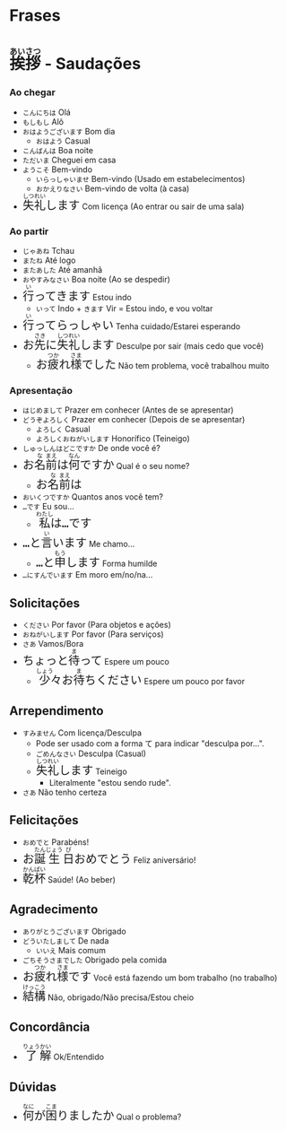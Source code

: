 # Frases

# <ruby>挨<rt>あい</rt>拶<rt>さつ</rt></ruby> - Saudações

### Ao chegar

-   `こんにちは` Olá
-   `もしもし` Alô
-   `おはようございます` Bom dia
    -   `おはよう` Casual
-   `こんばんは` Boa noite
-   `ただいま` Cheguei em casa
-   `ようこそ` Bem-vindo
    -   `いらっしゃいませ` Bem-vindo (Usado em estabelecimentos)
    -   `おかえりなさい` Bem-vindo de volta (à casa)
-   <font size="5"><code><ruby>失<rt>しつ</rt>礼<rt>れい</rt></ruby>します</code></font> Com licença (Ao entrar ou sair de uma sala)

### Ao partir

-   `じゃあね` Tchau
-   `またね` Até logo
-   `またあした` Até amanhã
-   `おやすみなさい` Boa noite (Ao se despedir)
-   <font size="5"><code><ruby>行<rt>い</rt></ruby>ってきます</code></font> Estou indo
    -   `いって` Indo + `きます` Vir = Estou indo, e vou voltar
-   <font size="5"><code><ruby>行<rt>い</rt></ruby>ってらっしゃい</code></font> Tenha cuidado/Estarei esperando
-   <font size="5"><code>お<ruby>先<rt>さき</rt></ruby>に<ruby>失<rt>しつ</rt>礼<rt>れい</rt></ruby>します</code></font> Desculpe por sair (mais cedo que você)
    -   <font size="5"><code>お<ruby>疲<rt>つか</rt></ruby>れ<ruby>様<rt>さま</rt></ruby>でした</code></font> Não tem problema, você trabalhou muito

### Apresentação

-   `はじめまして` Prazer em conhecer (Antes de se apresentar)
-   `どうぞよろしく` Prazer em conhecer (Depois de se apresentar)
    -   `よろしく` Casual
    -   `よろしくおねがいします` Honorífico (Teineigo)
-   `しゅっしんはどこですか` De onde você é?
-   <font size="5"><code>お<ruby>名<rt>な</rt>前<rt>まえ</rt></ruby>は<ruby>何<rt>なん</rt></ruby>ですか</code></font> Qual é o seu nome?
    -   <font size="5"><code>お<ruby>名<rt>な</rt>前<rt>まえ</rt></ruby>は</code></font>
-   `おいくつですか` Quantos anos você tem?
-   `…です` Eu sou...
    -   <font size="5"><code><ruby>私<rt>わたし</rt></ruby>は…です</code></font>
-   <font size="5"><code>…と<ruby>言<rt>い</rt></ruby>います</code></font> Me chamo...
    -   <font size="5"><code>…と<ruby>申<rt>もう</rt></ruby>します</code></font> Forma humilde
-   `…にすんでいます` Em moro em/no/na...

## Solicitações

-   `ください` Por favor (Para objetos e ações)
-   `おねがいします` Por favor (Para serviços)
-   `さあ` Vamos/Bora
-   <font size="5"><code>ちょっと<ruby>待<rt>ま</rt></ruby>って</code></font> Espere um pouco
    -   <font size="5"><code><ruby>少<rt>しょう</rt>々</ruby>お<ruby>待<rt>ま</rt></ruby>ちください</code></font> Espere um pouco por favor

## Arrependimento

-   `すみません` Com licença/Desculpa
    -   Pode ser usado com a forma て para indicar "desculpa por...".
    -   `ごめんなさい` Desculpa (Casual)
    -   <font size="5"><code><ruby>失<rt>しつ</rt>礼<rt>れい</rt></ruby>します</code></font> Teineigo
        -   Literalmente "estou sendo rude".
-   `さあ` Não tenho certeza

## Felicitações

-   `おめでと` Parabéns!
-   <font size="5"><code>お<ruby>誕<rt>たん</rt>生<rt>じょう</rt>日<rt>び</rt></ruby>おめでとう</code></font> Feliz aniversário!
-   <font size="5"><code><ruby>乾<rt>かん</rt>杯<rt>ぱい</rt></ruby></code></font> Saúde! (Ao beber)

## Agradecimento

-   `ありがとうございます` Obrigado
-   `どういたしまして` De nada
    -   `いいえ` Mais comum
-   `ごちそうさまでした` Obrigado pela comida
-   <font size="5"><code>お<ruby>疲<rt>つか</rt></ruby>れ<ruby>様<rt>さま</rt></ruby>です</code></font> Você está fazendo um bom trabalho (no trabalho)
-   <font size="5"><code><ruby>結<rt>けっ</rt>構<rt>こう</rt></ruby></code></font> Não, obrigado/Não precisa/Estou cheio

## Concordância

-   <font size="5"><code><ruby>了<rt>りょう</rt>解<rt>かい</rt></ruby></code></font> Ok/Entendido

## Dúvidas

-   <font size="5"><code><ruby>何<rt>なに</rt></ruby>が<ruby>困<rt>こま</rt></ruby>りましたか</code></font> Qual o problema?
